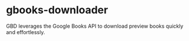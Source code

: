 # gbooks-downloader
GBD leverages the Google Books API to download preview books quickly and effortlessly.
